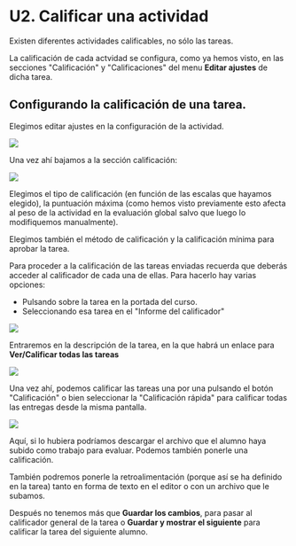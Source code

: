 # U2. Calificar una actividad

Existen diferentes actividades calificables, no sólo las tareas.

La calificación de cada actvidad se configura, como ya hemos visto, en las secciones "Calificación" y "Calificaciones" del menu **Editar ajustes** de dicha tarea.

## Configurando la calificación de una tarea.

Elegimos editar ajustes en la configuración de la actividad.

![](/assets/Selección_325.png)

Una vez ahí bajamos a la sección calificación:

![](/assets/Selección_326.png)

Elegimos el tipo de calificación \(en función de las escalas que hayamos elegido\), la puntuación máxima \(como hemos visto previamente esto afecta al peso de la actividad en la evaluación global salvo que luego lo modifiquemos manualmente\).

Elegimos también el método de calificación y la calificación mínima para aprobar la tarea.

Para proceder a la calificación de las tareas enviadas recuerda que deberás acceder al calificador de cada una de ellas.  Para hacerlo hay varias opciones:

* Pulsando sobre la tarea en la portada del curso.
* Seleccionando esa tarea en el "Informe del calificador"

![](/assets/Selección_327.png)

Entraremos en la descripción de la tarea, en la que habrá un enlace para **Ver/Calificar todas las tareas**

![](/assets/Selección_328.png)

Una vez ahí, podemos calificar las tareas una por una pulsando el botón "Calificación" o bien seleccionar la "Calificación rápida" para calificar todas las entregas desde la misma pantalla.

![](/assets/Selección_329.png)

Aquí, si lo hubiera podríamos descargar el archivo que el alumno haya subido como trabajo para evaluar. Podemos también ponerle una calificación.

También podremos ponerle la retroalimentación \(porque así se ha definido en la tarea\) tanto en forma de texto en el editor o con un archivo que le subamos.

Después no tenemos más que **Guardar los cambios**, para pasar al calificador general de la tarea o **Guardar y mostrar el siguiente** para calificar la tarea del siguiente alumno.


